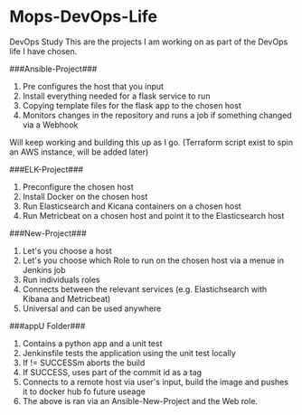 # Mops-DevOps-Life
DevOps Study
This are the projects I am working on as part of the DevOps life I have chosen.



###Ansible-Project###

    
1. Pre configures the host that you input
2. Install everything needed for a flask service to run
3. Copying template files for the flask app to the chosen host
3. Monitors changes in the repository and runs a job if something changed
via a Webhook




Will keep working and building this up as I go.
(Terraform script exist to spin an AWS instance, will be added later)




###ELK-Project###

1. Preconfigure the chosen host
2. Install Docker on the chosen host
1. Run Elasticsearch and Kicana containers on a chosen host
2. Run Metricbeat on a chosen host and point it to the Elasticsearch host


###New-Project###

1. Let's you choose a host 
3. Let's you choose which Role to run on the chosen host via a menue in Jenkins job
4. Run individuals roles 
5. Connects between the relevant services (e.g. Elastichsearch with Kibana and Metricbeat)
6. Universal and can be used anywhere


###appU Folder###

1. Contains a python app and a unit test
2. Jenkinsfile tests the application using the unit test locally
3. If != SUCCESSm aborts the build
4. If SUCCESS, uses part of the commit id as a tag
5. Connects to a remote host via user's input, build the image and 
pushes it to docker hub fo future useage
6. The above is ran via an Ansible-New-Project and the Web role.


